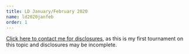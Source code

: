 ```yaml
---
title: LD January/February 2020
name: ld2020janfeb
order: 1
---
```


[Click here to contact me for disclosures](https://anli.dev/contact), as this is my first tournament on this topic and disclosures may be incomplete.

